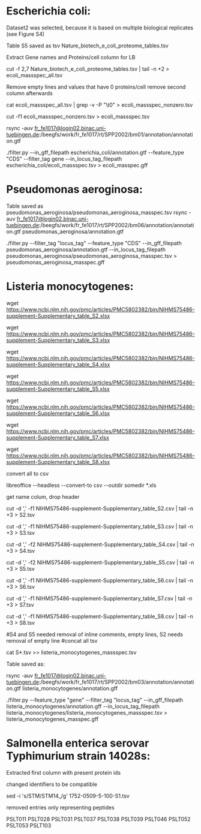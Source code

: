 # Escherichia coli:

Dataset2 was selected, because it is based on multiple biological replicates (see Figure S4)

Table S5 saved as tsv Nature_biotech_e_coli_proteome_tables.tsv

Extract Gene names and Proteins/cell column for LB 

  cut -f 2,7 Nature_biotech_e_coli_proteome_tables.tsv | tail -n +2 > ecoli_massspec_all.tsv
  
Remove empty lines and values that have 0 proteins/cell remove second column afterwards

  cat ecoli_massspec_all.tsv | grep -v -P "\t0" > ecoli_massspec_nonzero.tsv
  
cut -f1 ecoli_massspec_nonzero.tsv > ecoli_massspec.tsv

rsync -auv fr_fe1017@login02.binac.uni-tuebingen.de:/beegfs/work/fr_fe1017/rt/SPP2002/bm01/annotation/annotation.gtf

./filter.py --in_gff_filepath escherichia_coli/annotation.gtf --feature_type "CDS" --filter_tag gene --in_locus_tag_filepath escherichia_coli/ecoli_massspec.tsv > ecoli_masspec.gff


# Pseudomonas aeroginosa:

Table saved as pseudomonas_aeroginosa/pseudomonas_aeroginosa_masspec.tsv
  rsync -auv fr_fe1017@login02.binac.uni-tuebingen.de:/beegfs/work/fr_fe1017/rt/SPP2002/bm06/annotation/annotation.gtf pseudomonas_aeroginosa/annotation.gtf

  ./filter.py --filter_tag "locus_tag" --feature_type "CDS" --in_gff_filepath pseudomonas_aeroginosa/annotation.gtf --in_locus_tag_filepath pseudomonas_aeroginosa/pseudomonas_aeroginosa_masspec.tsv > pseudomonas_aeroginosa_masspec.gff

# Listeria monocytogenes:

  wget https://www.ncbi.nlm.nih.gov/pmc/articles/PMC5802382/bin/NIHMS75486-supplement-Supplementary_table_S2.xlsx
  
  wget https://www.ncbi.nlm.nih.gov/pmc/articles/PMC5802382/bin/NIHMS75486-supplement-Supplementary_table_S3.xlsx
  
  wget https://www.ncbi.nlm.nih.gov/pmc/articles/PMC5802382/bin/NIHMS75486-supplement-Supplementary_table_S4.xlsx
  
  wget https://www.ncbi.nlm.nih.gov/pmc/articles/PMC5802382/bin/NIHMS75486-supplement-Supplementary_table_S5.xlsx
  
  wget https://www.ncbi.nlm.nih.gov/pmc/articles/PMC5802382/bin/NIHMS75486-supplement-Supplementary_table_S6.xlsx
  
  wget https://www.ncbi.nlm.nih.gov/pmc/articles/PMC5802382/bin/NIHMS75486-supplement-Supplementary_table_S7.xlsx
  
  wget https://www.ncbi.nlm.nih.gov/pmc/articles/PMC5802382/bin/NIHMS75486-supplement-Supplementary_table_S8.xlsx
  
convert all to csv

  libreoffice --headless --convert-to csv --outdir somedir *.xls

get name colum, drop header

  cut -d ',' -f1 NIHMS75486-supplement-Supplementary_table_S2.csv | tail -n +3 > S2.tsv
  
  cut -d ',' -f1 NIHMS75486-supplement-Supplementary_table_S3.csv | tail -n +3 > S3.tsv
  
  cut -d ',' -f2 NIHMS75486-supplement-Supplementary_table_S4.csv | tail -n +3 > S4.tsv
  
  cut -d ',' -f2 NIHMS75486-supplement-Supplementary_table_S5.csv | tail -n +3 > S5.tsv
  
  cut -d ',' -f1 NIHMS75486-supplement-Supplementary_table_S6.csv | tail -n +3 > S6.tsv
  
  cut -d ',' -f1 NIHMS75486-supplement-Supplementary_table_S7.csv | tail -n +3 > S7.tsv
  
  cut -d ',' -f1 NIHMS75486-supplement-Supplementary_table_S8.csv | tail -n +3 > S8.tsv
  
#S4 and S5 needed removal of inline comments, empty lines, S2 needs removal of empty line
#concat all tsv

  cat S*.tsv >> listeria_monocytogenes_massspec.tsv

Table saved as: 

  rsync -auv fr_fe1017@login02.binac.uni-tuebingen.de:/beegfs/work/fr_fe1017/rt/SPP2002/bm03/annotation/annotation.gtf listeria_monocytogenes/annotation.gff

./filter.py --feature_type "gene"  --filter_tag "locus_tag" --in_gff_filepath listeria_monocytogenes/annotation.gff --in_locus_tag_filepath listeria_monocytogenes/listeria_monocytogenes_massspec.tsv > listeria_monocytogenes_masspec.gff


# Salmonella enterica serovar Typhimurium strain 14028s:

Extracted first column with present protein ids

changed identifiers to be compatible

sed -i 's/STM/STM14_/g' 1752-0509-5-100-S1.tsv

removed entries only representing peptides

PSLT011
PSLT028
PSLT031
PSLT037
PSLT038
PSLT039
PSLT046
PSLT052
PSLT053
PSLT103
